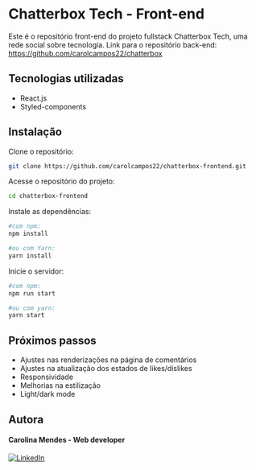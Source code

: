 # Chatterbox Tech - Front-end

Este é o repositório front-end do projeto fullstack Chatterbox Tech, uma rede social sobre tecnologia.
Link para o repositório back-end: https://github.com/carolcampos22/chatterbox

## Tecnologias utilizadas
 - React.js
 - Styled-components

## Instalação
Clone o repositório:
 ```bash
 git clone https://github.com/carolcampos22/chatterbox-frontend.git
 ```

Acesse o repositório do projeto: 
```bash
cd chatterbox-frontend

```

Instale as dependências:
```bash
#com npm:
npm install

#ou com Yarn:
yarn install
```

Inicie o servidor:
```bash
#com npm:
npm run start

#ou com yarn:
yarn start
```

<!-- ## Site 
https://labeddit-frontend-delta.vercel.app -->

<!-- ## Layout

1. Página de login:

![](./src//assets//screenshots/login-page.png)

2. Página de cadastro:

![](./src/assets/screenshots/signup-page.png)

3. Página de posts:

![](./src/assets/screenshots/posts-page.png)

4. Página de comentários:

![](./src/assets/screenshots/comments-page.png) -->

## Próximos passos
- Ajustes nas renderizações na página de comentários
- Ajustes na atualização dos estados de likes/dislikes
- Responsividade
- Melhorias na estilização
- Light/dark mode

## Autora

#### Carolina Mendes - Web developer
[![LinkedIn](https://img.shields.io/badge/LinkedIn-000?style=for-the-badge&logo=linkedin&logoColor=0E76A8)](https://www.linkedin.com/in/dev-carolina-mendes/)
